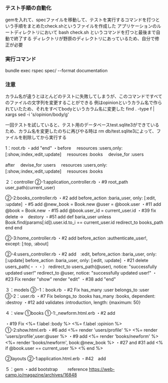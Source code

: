

### テスト手順の自動化
gemを入れて、specファイルを移動して、テストを実行するコマンドを打つという手順をまとめたcheck.shというファイルを作成した
アプリケーションのルートディレクトリにおいて
bash check.sh
というコマンドを打つと最後まで自動で終了する
ディレクトリが野原のディレクトリにあっているため、自分で修正が必要

### 実行コマンド
bundle exec rspec spec/ --format documentation

### 注意
カラム名が違うとほとんどのテストに失敗してしまうが、このコマンドですべてのファイルの文字列を変更することができる
例はopinionというカラム名で作られていたため、それをすべてbodyというカラム名に変更した
find . -type f | xargs sed -i 's/opinion/body/g'

一回テストを試していると、テスト用のデータベースtest.sqlite3ができているため、カラム名を変更したのちに再びやる時は
rm db/test.sqlite3によって、ファイルを削除してから実行する


1：root.rb
・add "end"
・before
　resources :users,only: [:show,:index,:edit,:update]
　resources :books
　devise_for :users

  after
　devise_for :users
　resources :users,only: [:show,:index,:edit,:update]
　resources :books


２：controller
②-1:application_controller.rb
・#9 root_path
     user_path(current_user)

②-2:books_controller.rb
・#2 add
  before_action :baria_user, only: [:edit, :update]
・#5 add
  @new_book = Book.new
  @user = @book.user
・#11 add
  @book = Book.new
・#15 add
  @book.user_id = current_user.id
・#39 fix
  delete →　destory
・#51 add
  def baria_user
	unless Book.find(params[:id]).user.id.to_i == current_user.id
		redirect_to books_path
	end
 end

②-3:home_controller.rb
・#2 add
  before_action :authenticate_user!, except: [:top, :about]

②-4:users_controller.rb
・#2 add　:edit,
	before_action :baria_user, only: [:update]
	before_action :baria_user, only: [:edit, :update]
・#21 delete　users_path(・・・）
    redirect_to users_path(@user), notice: "successfully updated user!"
    redirect_to @user, notice: "successfully updated user!"
・#23 Fix
  	render "show"
  	render "edit"
 ・#38 add
    "end"


３：models
③−1：book.rb
・#2 Fix
	has_many :user
	belongs_to :user
③-2：user.rb
・#7 Fix
    belongs_to :books
    has_many :books, dependent: :destroy
・#12 add
    validates :introduction, length: {maximum: 50}

４：view
①books
①-1:_newform.html.erb
・#2 add
<!-- <div class="error">
	<% if book.errors.any? %>
	<%= pluralize(book.errors.count, "error") %><span>prohibited this book from being saved:</span>
	<ul>
		<% book.errors.full_messages.each do |message| %>
		<li><%= message %></li>
		<% end %> -->
・#19 Fix
	<%= f.label :body %> <!-- ここを変更 -->
	<%= f.label :opinion %> <!-- ここを変更 -->
①-2:show.html.erb
・#6 add
    <%= render 'users/profile' %>
    <%= render 'users/profile',user:@user %>
・#9 add
	<%= render 'books/newform' %>
	<%= render 'books/newform', book:@new_book %>
・#27 and #31 add
	<% if @book.user == current_user %>
	<% end %>


②layouts
②-1:application.html.erb
・#42　add
<!--       <p class="alert"><%= alert %></p>
    </div>
    <main>
      <div class="container">
        <%= yield %>
      </div>
    </main> -->
５：gem
・add bootstrap
　　reference https://web-camp.io/magazine/archives/16848